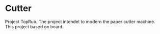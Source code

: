 # Cutter
Project TopRub.
The project intendet to modern the paper cutter machine.
This project based on <NUCLEO-F767ZI> board.



